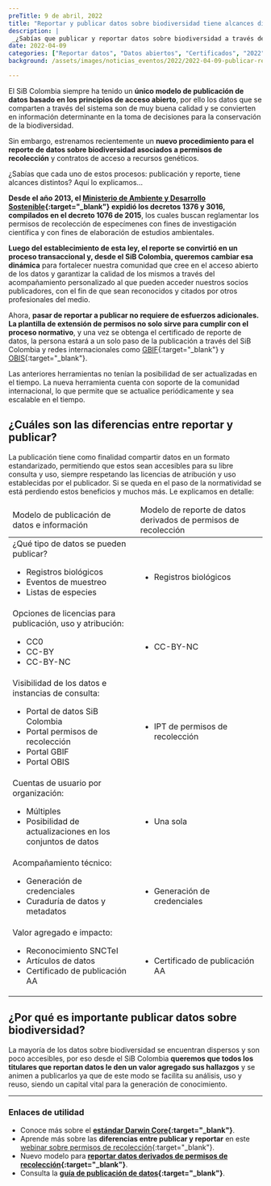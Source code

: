 ```yaml
---
preTitle: 9 de abril, 2022
title: "Reportar y publicar datos sobre biodiversidad tiene alcances diferentes: ¿los conoces?"
description: |
 _¿Sabías que publicar y reportar datos sobre biodiversidad a través del SiB Colombia tienen alcances distintos? Conoce aquí los detalles._
date: 2022-04-09
categories: ["Reportar datos", "Datos abiertos", "Certificados", "2022"]
background: /assets/images/noticias_eventos/2022/2022-04-09-publicar-reportar-datos-biodiversidad.jpg

---
```


El SiB Colombia siempre ha tenido un **único modelo de publicación de datos basado en los principios de acceso abierto**, por ello los datos que se comparten a través del sistema son de muy buena calidad y se convierten en información determinante en la toma de decisiones para la conservación de la biodiversidad.

Sin embargo, estrenamos recientemente un **nuevo procedimiento para el reporte de datos sobre biodiversidad asociados a permisos de recolección** y contratos de acceso a recursos genéticos.

¿Sabías que cada uno de estos procesos: publicación y reporte, tiene alcances distintos? Aquí lo explicamos…

**Desde el año 2013, el [Ministerio de Ambiente y Desarrollo Sostenible](https://www.minambiente.gov.co/){:target="_blank"} expidió los decretos 1376 y 3016, compilados en el decreto 1076 de 2015**, los cuales buscan reglamentar los permisos de recolección de especímenes con fines de investigación científica y con fines de elaboración de estudios ambientales.

**Luego del establecimiento de esta ley, el reporte se convirtió en un proceso transaccional y, desde el SiB Colombia, queremos cambiar esa dinámica** para fortalecer nuestra comunidad que cree en el acceso abierto de los datos y garantizar la calidad de los mismos a través del acompañamiento personalizado al que pueden acceder nuestros socios publicadores, con el fin de que sean reconocidos y citados por otros profesionales del medio.

Ahora, **pasar de reportar a publicar no requiere de esfuerzos adicionales. La plantilla de extensión de permisos no solo sirve para cumplir con el proceso normativo**, y una vez se obtenga el certificado de reporte de datos, la persona estará a un solo paso de la publicación a través del SiB Colombia y redes internacionales como [GBIF](https://www.gbif.org/){:target="_blank"} y [OBIS](https://obis.org/){:target="_blank"}.

Las anteriores herramientas no tenían la posibilidad de ser actualizadas en el tiempo. La nueva herramienta cuenta con soporte de la comunidad internacional, lo que permite que se actualice periódicamente y sea escalable en el tiempo.


## ¿Cuáles son las diferencias entre reportar y publicar?

La publicación tiene como finalidad compartir datos en un formato estandarizado, permitiendo que estos sean accesibles para su libre consulta y uso, siempre respetando las licencias de atribución y uso establecidas por el publicador. Si se queda en el paso de la normatividad se está perdiendo estos beneficios y muchos más. Le explicamos en detalle:


 <table class="tablaContenido"> 
  <thead>
   <tr>
    <td>Modelo de publicación de datos e información</td>
    <td>Modelo de reporte de datos derivados de permisos de recolección</td>
   </tr>
  </thead>
  <tr>
   <td>¿Qué tipo de datos se pueden publicar?
    <ul>
     <li>Registros biológicos</li>
     <li>Eventos de muestreo</li>
     <li>Listas de especies</li>
    </ul>
   </td>
   <td><br/>
    <ul>
     <li>Registros biológicos</li>
    </ul>
   </td>
  </tr>
  <tr>
   <td>Opciones de licencias para publicación, uso y atribución:
    <ul>
     <li>CC0</li>
     <li>CC-BY</li>
     <li>CC-BY-NC</li>
    </ul>
   </td>
   <td><br/>
    <ul>
     <li>CC-BY-NC</li>
    </ul>
   </td>
  </tr>
  <tr>
   <td>Visibilidad de los datos e instancias de consulta:
    <ul>
     <li>Portal de datos SiB Colombia</li>
     <li>Portal permisos de recolección</li>
     <li>Portal GBIF</li>
     <li>Portal OBIS</li>
    </ul>
   </td>
   <td><br/>
    <ul>
    <li>IPT de permisos de recolección</li>
    </ul>
   </td>
  </tr>
  <tr>
   <td>Cuentas de usuario por organización:
    <ul>
     <li>Múltiples</li>
     <li>Posibilidad de actualizaciones en los conjuntos de datos</li>
    </ul>
   </td>
   <td><br/>
    <ul>
     <li>Una sola</li>
    </ul>
   </td>
  </tr>
  <tr>
   <td>Acompañamiento técnico:
    <ul>
     <li>Generación de credenciales</li>
     <li>Curaduría de datos y metadatos</li>
    </ul>
   </td>
   <td><br/>
    <ul>
     <li>Generación de credenciales</li>
    </ul>
   </td>
  </tr>
  <tr>
   <td>Valor agregado e impacto:
    <ul>
     <li>Reconocimiento SNCTeI</li>
     <li>Artículos de datos</li>
     <li>Certificado de publicación AA</li>
    </ul>
   </td>
   <td><br/>
    <ul>
     <li>Certificado de publicación AA</li>
    </ul>
   </td>
  </tr>
 </table>


## ¿Por qué es importante publicar datos sobre biodiversidad?

La mayoría de los datos sobre biodiversidad se encuentran dispersos y son poco accesibles, por eso desde el SiB Colombia **queremos que todos los titulares que reportan datos le den un valor agregado sus hallazgos** y se animen a publicarlos ya que de este modo se facilita su análisis, uso y reuso, siendo un capital vital para la generación de conocimiento.

_____

### Enlaces de utilidad

* Conoce más sobre el **[estándar Darwin Core](https://biodiversidad.co/recursos/plantillas-dwc/){:target="_blank"}**.
* Aprende más sobre las **diferencias entre publicar y reportar** en este [webinar sobre permisos de recolección](https://youtu.be/XzMTOOns3yo){:target="_blank"}.
* Nuevo modelo para **[reportar datos derivados de permisos de recolección](https://biodiversidad.co/compartir/guia-para-reportar/){:target="_blank"}**.
* Consulta la **[guía de publicación de datos](https://biodiversidad.co/compartir/guia-para-publicar/){:target="_blank"}**.
